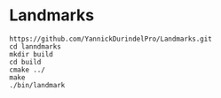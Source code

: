 # Landmarks

```
https://github.com/YannickDurindelPro/Landmarks.git
cd lanndmarks
mkdir build
cd build
cmake ../
make
./bin/landmark
```
